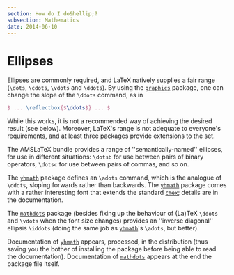 ```yaml
---
section: How do I do&hellip;?
subsection: Mathematics
date: 2014-06-10
---
```


# Ellipses

Ellipses are commonly required, and LaTeX natively supplies a fair
range (`\dots`, `\cdots`, `\vdots` and `\ddots`).  By using
the [`graphics`](https://ctan.org/pkg/graphics) package, one can change the slope of the
`\ddots` command, as in
```latex
$ ... \reflectbox{$\ddots$} ... $
```
While this works, it is not a recommended way of achieving the desired
result (see below).  Moreover, LaTeX's range is not adequate to
everyone's requirements, and at least three packages provide
extensions to the set.

The AMSLaTeX bundle provides a range of ''semantically-named''
ellipses, for use in different situations: `\dotsb` for use between
pairs of binary operators, `\dotsc` for use between pairs of commas,
and so on.

The [`yhmath`](https://ctan.org/pkg/yhmath) package defines an `\adots` command, which is
the analogue of `\ddots`, sloping forwards rather than backwards.
The [`yhmath`](https://ctan.org/pkg/yhmath) package comes with a rather interesting font that
extends the standard [`cmex`](https://ctan.org/pkg/cmex); details are in the documentation.

The [`mathdots`](https://ctan.org/pkg/mathdots) package (besides fixing up the behaviour of
(La)TeX `\ddots` and `\vdots` when the font size changes)
provides an ''inverse diagonal'' ellipsis `\iddots` (doing the same
job as [`yhmath`](https://ctan.org/pkg/yhmath)'s `\adots`, but better).

Documentation of [`yhmath`](https://ctan.org/pkg/yhmath) appears, processed, in the
distribution (thus saving you the bother of installing the package
before being able to read the documentation).  Documentation of
[`mathdots`](https://ctan.org/pkg/mathdots) appears at the end the package file itself.

